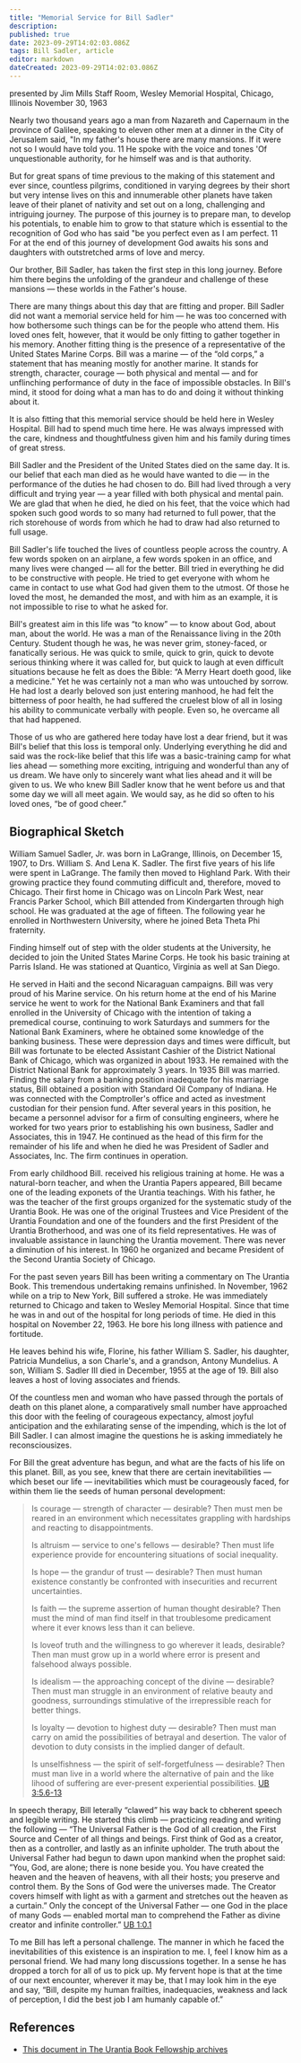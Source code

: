 ```yaml
---
title: "Memorial Service for Bill Sadler"
description: 
published: true
date: 2023-09-29T14:02:03.086Z
tags: Bill Sadler, article
editor: markdown
dateCreated: 2023-09-29T14:02:03.086Z
---
```


presented by Jim Mills
Staff Room, Wesley Memorial Hospital, Chicago, Illinois
November 30, 1963

Nearly two thousand years ago a man from Nazareth and Capernaum in the province of Galilee, speaking to eleven other men at a dinner in the City of Jerusalem said, "In my father's house there are many mansions. If it were not so I would have told you. 11 He spoke with the voice and tones 'Of unquestionable authority, for he himself was and is that authority.

But for great spans of time previous to the making of this statement and ever since, countless pilgrims, conditioned in varying degrees by their short but very intense lives on this and innumerable other planets have taken leave of their planet of nativity and set out on a long, challenging and intriguing journey. The purpose of this journey is to prepare man, to develop his potentials, to enable him to grow to that stature which is essential to the recognition of God who has said "be you perfect even as I am perfect. 11 For at the end of this journey of development God awaits his sons and daughters with outstretched arms of love and mercy.

Our brother, Bill Sadler, has taken the first step in this long journey. Before him there begins the unfolding of the grandeur and challenge of these mansions — these worlds in the Father's house.

There are many things about this day that are fitting and proper. Bill Sadler did not want a memorial service held for him — he was too concerned with how bothersome such things can be for the people who attend them. His loved ones felt, however, that it would be only fitting to gather together in his memory. Another fitting thing is the presence of a representative of the United States Marine Corps. Bill was a marine — of the “old corps,” a statement that has meaning mostly for another marine. It stands for strength, character, courage — both physical and mental — and for unflinching performance of duty in the face of impossible obstacles. In Bill's mind, it stood for doing what a man has to do and doing it without thinking about it.

It is also fitting that this memorial service should be held here in Wesley Hospital. Bill had to spend much time here. He was always impressed with the care, kindness and thoughtfulness given him and his family during times of great stress.

Bill Sadler and the President of the United States died on the same day. It is. our belief that each man died as he would have wanted to die — in the performance of the duties he had chosen to do. Bill had lived through a very difficult and trying year — a year filled with both physical and mental pain. We are glad that when he died, he died on his feet, that the voice which had spoken such good words to so many had returned to full power, that the rich storehouse of words from which he had to draw had also returned to full usage.

Bill Sadler's life touched the lives of countless people across the country. A few words spoken on an airplane, a few words spoken in an office, and many lives were changed — all for the better. Bill tried in everything he did to be constructive with people. He tried to get everyone with whom he came in contact to use what God had given them to the utmost. Of those he loved the most, he demanded the most, and with him as an example, it is not impossible to rise to what he asked for.

Bill's greatest aim in this life was “to know” — to know about God, about man, about the world. He was a man of the Renaissance living in the 20th Century. Student though he was, he was never grim, stoney-faced, or fanatically serious. He was quick to smile, quick to grin, quick to devote serious thinking where it was called for, but quick to laugh at even difficult situations because he felt as does the Bible: “A Merry Heart doeth good, like a medicine.” Yet he was certainly not a man who was untouched by sorrow. He had lost a dearly beloved son just entering manhood, he had felt the bitterness of poor health, he had suffered the cruelest blow of all in losing his ability to communicate verbally with people. Even so, he overcame all that had happened.

Those of us who are gathered here today have lost a dear friend, but it was Bill's belief that this loss is temporal only. Underlying everything he did and said was the rock-like belief that this life was a basic-training camp for what lies ahead — something more exciting, intriguing and wonderful than any of us dream. We have only to sincerely want what lies ahead and it will be given to us. We who knew Bill Sadler know that he went before us and that some day we will all meet again. We would say, as he did so often to his loved ones, “be of good cheer.”

## Biographical Sketch

William Samuel Sadler, Jr. was born in LaGrange, Illinois, on December 15, 1907, to Drs. William S. And Lena K. Sadler. The first five years of his life were spent in LaGrange. The family then moved to Highland Park. With their growing practice they found commuting difficult and, therefore, moved to Chicago. Their first home in Chicago was on Lincoln Park West, near Francis Parker School, which Bill attended from Kindergarten through high school. He was graduated at the age of fifteen. The following year he enrolled in Northwestern University, where he joined Beta Theta Phi fraternity.

Finding himself out of step with the older students at the University, he decided to join the United States Marine Corps. He took his basic training at Parris Island. He was stationed at Quantico, Virginia as well at San Diego.

He served in Haiti and the second Nicaraguan campaigns. Bill was very proud of his Marine service. On his return home at the end of his Marine service he went to work for the National Bank Examiners and that fall enrolled in the University of Chicago with the intention of taking a premedical course, continuing to work Saturdays and summers for the National Bank Examiners, where he obtained some knowledge of the banking business. These were depression days and times were difficult, but Bill was fortunate to be elected Assistant Cashier of the District National Bank of Chicago, which was organized in about 1933. He remained with the District National Bank for approximately 3 years. In 1935 Bill was married. Finding the salary from a banking position inadequate for his marriage status, Bill obtained a position with Standard Oil Company of Indiana. He was connected with the Comptroller's office and acted as investment custodian for their pension fund. After several years in this position, he became a personnel advisor for a firm of consulting engineers, where he worked for two years prior to establishing his own business, Sadler and Associates, this in 1947. He continued as the head of this firm for the remainder of his life and when he died he was President of Sadler and Associates, Inc. The firm continues in operation.

From early childhood Bill. received his religious training at home. He was a natural-born teacher, and when the Urantia Papers appeared, Bill became one of the leading exponets of the Urantia teachings. With his father, he was the teacher of the first groups organized for the systematic study of the Urantia Book. He was one of the original Trustees and Vice President of the Urantia Foundation and one of the founders and the first President of the Urantia Brotherhood, and was one of its field representatives. He was of invaluable assistance in launching the Urantia movement. There was never a diminution of his interest. In 1960 he organized and became President of the Second Urantia Society of Chicago.

For the past seven years Bill has been writing a commentary on The Urantia Book. This tremendous undertaking remains unfinished. In November, 1962 while on a trip to New York, Bill suffered a stroke. He was immediately returned to Chicago and taken to Wesley Memorial Hospital. Since that time he was in and out of the hospital for long periods of time. He died in this hospital on November 22, 1963. He bore his long illness with patience and fortitude.

He leaves behind his wife, Florine, his father William S. Sadler, his daughter, Patricia Mundelius, a son Charle's, and a grandson, Antony Mundelius. A son, William S. Sadler III died in December, 1955 at the age of 19. Bill also leaves a host of loving associates and friends.

Of the countless men and woman who have passed through the portals of death on this planet alone, a comparatively small number have approached this door with the feeling of courageous expectancy, almost joyful anticipation and the exhilarating sense of the impending, which is the lot of Bill Sadler. I can almost imagine the questions he is asking immediately he reconsciousizes.

For Bill the great adventure has begun, and what are the facts of his life on this planet. Bill, as you see, knew that there are certain inevitabilities — which beset our life — inevitabilities which must be courageously faced, for within them lie the seeds of human personal development:

> Is courage — strength of character — desirable? Then must men be reared in an environment which necessitates grappling with hardships and reacting to disappointments.
> 
> Is altruism — service to one's fellows — desirable? Then must life experience provide for encountering situations of social inequality.
> 
> Is hope — the grandur of trust — desirable? Then must human existence constantly be confronted with insecurities and recurrent uncertainties.
> 
> Is faith — the supreme assertion of human thought desirable? Then must the mind of man find itself in that troublesome predicament where it ever knows less than it can believe.
> 
> Is loveof truth and the willingness to go wherever it leads, desirable? Then man must grow up in a world where error is present and falsehood always possible.
> 
> Is idealism — the approaching concept of the divine — desirable? Then must man struggle in an environment of relative beauty and goodness, surroundings stimulative of the irrepressible reach for better things.
> 
> Is loyalty — devotion to highest duty — desirable? Then must man carry on amid the possibilities of betrayal and desertion. The valor of devotion to duty consists in the implied danger of default.
> 
> Is unselfishness — the spirit of self-forgetfulness — desirable? Then must man live in a world where the alternative of pain and the like lihood of suffering are ever-present experiential possibilities. <a id="a64_205"></a>[UB 3:5.6-13](/en/The_Urantia_Book/3#p5_6)

In speech therapy, Bill leterally “clawed” his way back to cbherent speech and legible writing. He started this climb — practicing reading and writing the following — “The Universal Father is the God of all creation, the First Source and Center of all things and beings. First think of God as a creator, then as a controller, and lastly as an infinite upholder. The truth about the Universal Father had begun to dawn upon mankind when the prophet said: ”You, God, are alone; there is none beside you. You have created the heaven and the heaven of heavens, with all their hosts; you preserve and control them. By the Sons of God were the universes made. The Creator covers himself with light as with a garment and stretches out the heaven as a curtain.” Only the concept of the Universal Father — one God in the place of many Gods — enabled mortal man to comprehend the Father as divine creator and infinite controller.” <a id="a66_920"></a>[UB 1:0.1](/en/The_Urantia_Book/1#p0_1)

To me Bill has left a personal challenge. The manner in which he faced the inevitabilities of this existence is an inspiration to me. I, feel I know him as a personal friend. We had many long discussions together. In a sense he has dropped a torch for all of us to pick up. My fervent hope is that at the time of our next encounter, wherever it may be, that I may look him in the eye and say, “Bill, despite my human frailties, inadequacies, weakness and lack of perception, I did the best job I am humanly capable of.”

## References

* [This document in The Urantia Book Fellowship archives](https://archive.urantiabook.org/archive/history/doc720.htm)